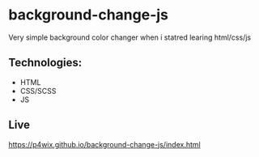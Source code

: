 # background-change-js
Very simple background color changer when i statred learing html/css/js
## Technologies:

- HTML
- CSS/SCSS
- JS

## Live
https://p4wix.github.io/background-change-js/index.html
